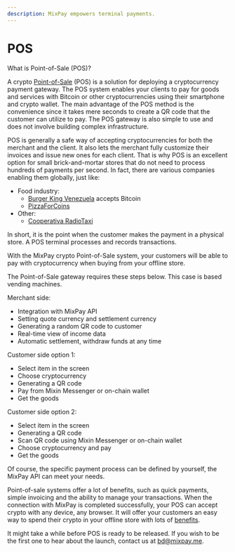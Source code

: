 ```yaml
---
description: MixPay empowers terminal payments.
---
```


# POS

What is Point-of-Sale (POS)?

A crypto [Point-of-Sale](https://www.investopedia.com/terms/p/point-of-sale.asp) (POS) is a solution for deploying a cryptocurrency payment gateway. The POS system enables your clients to pay for goods and services with Bitcoin or other cryptocurrencies using their smartphone and crypto wallet. The main advantage of the POS method is the convenience since it takes mere seconds to create a QR code that the customer can utilize to pay. The POS gateway is also simple to use and does not involve building complex infrastructure.

POS is generally a safe way of accepting cryptocurrencies for both the merchant and the client. It also lets the merchant fully customize their invoices and issue new ones for each client. That is why POS is an excellent option for small brick-and-mortar stores that do not need to process hundreds of payments per second. In fact, there are various companies enabling them globally, just like:

* Food industry:
  * [Burger King Venezuela](https://finance.yahoo.com/news/burger-king-accept-crypto-venezuela-193757581.html) accepts Bitcoin
  * [PizzaForCoins](https://pizzaforcoins.com)
* Other:
  * [Cooperativa RadioTaxi](https://www.3570.it)

In short, it is the point when the customer makes the payment in a physical store. A POS terminal processes and records transactions.

With the MixPay crypto Point-of-Sale system, your customers will be able to pay with cryptocurrency when buying from your offline store.

The Point-of-Sale gateway requires these steps below. This case is based vending machines.

Merchant side:

* Integration with MixPay API
* Setting quote currency and settlement currency
* Generating a random QR code to customer
* Real-time view of income data
* Automatic settlement, withdraw funds at any time

Customer side option 1:

* Select item in the screen
* Choose cryptocurrency
* Generating a QR code
* Pay from Mixin Messenger or on-chain wallet
* Get the goods

Customer side option 2:

* Select item in the screen
* Generating a QR code
* Scan QR code using Mixin Messenger or on-chain wallet
* Choose cryptocurrency and pay
* Get the goods

Of course, the specific payment process can be defined by yourself, the MixPay API can meet your needs.

Point-of-sale systems offer a lot of benefits, such as quick payments, simple invoicing and the ability to manage your transactions. When the connection with MixPay is completed successfully, your POS can accept crypto with any device, any browser. It will offer your customers an easy way to spend their crypto in your offline store with lots of [benefits](pos/benefits.md).

It might take a while before POS is ready to be released. If you wish to be the first one to hear about the launch, contact us at [bd@mixpay.me](mailto:bd@mixpay.me).